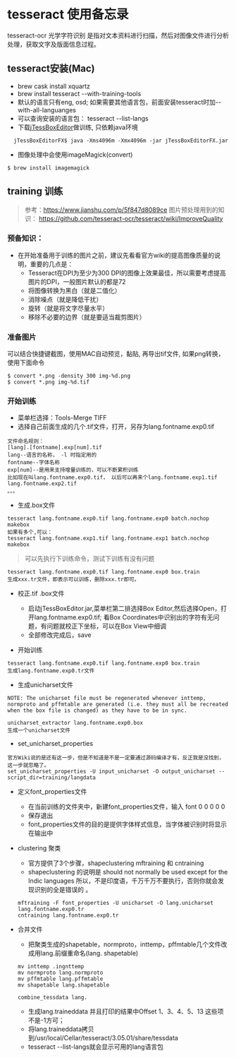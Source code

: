 # tesseract 使用备忘录

tesseract-ocr 光学字符识别 是指对文本资料进行扫描，然后对图像文件进行分析处理，获取文字及版面信息过程。

## tesseract安装(Mac)
* brew cask install xquartz
* brew install tesseract --with-training-tools
* 默认的语言只有eng, osd; 如果需要其他语言包，前面安装tesseract时加--with-all-languanges
* 可以查询安装的语言包： tesseract --list-langs
* 下载[jTessBoxEditor](http://vietocr.sourceforge.net/training.html)做训练, 只依赖java环境
```
  jTessBoxEditorFX$ java -Xms4096m -Xmx4096m -jar jTessBoxEditorFX.jar
```
 * 图像处理中会使用imageMagick(convert)

```
$ brew install imagemagick
```

## training 训练

> 参考：https://www.jianshu.com/p/5f847d8089ce
> 图片预处理用到的知识： https://github.com/tesseract-ocr/tesseract/wiki/ImproveQuality

### 预备知识：
* 在开始准备用于训练的图片之前，建议先看看官方wiki的提高图像质量的说明，重要的几点是：
    *   Tesseract在DPI为至少为300 DPI的图像上效果最佳，所以需要考虑提高图片的DPI，一般图片默认的都是72 
    *  将图像转换为黑白（就是二值化）
    *  消除噪点（就是降低干扰）
    *  旋转（就是将文字尽量水平）
    *  移除不必要的边界（就是要适当裁剪图片）

### 准备图片
可以结合快捷键截图，使用MAC自动预览，黏贴, 再导出tif文件, 如果png转换，使用下面命令

```
$ convert *.png -density 300 img-%d.png
$ convert *.png img-%d.tif
```

### 开始训练
* 菜单栏选择：Tools-Merge TIFF
* 选择自己前面生成的几个.tif文件，打开，另存为lang.fontname.exp0.tif

```
文件命名规则：
[lang].[fontname].exp[num].tif
lang--语言的名称， -l 时指定用的
fontname--字体名称
exp[num]--是用来支持增量训练的，可以不断累积训练
比如现在叫lang.fontname.exp0.tif， 以后可以再来个lang.fontname.exp1.tif
lang.fontname.exp2.tif
。。。
```

* 生成.box文件

```
tesseract lang.fontname.exp0.tif lang.fontname.exp0 batch.nochop makebox
如果有多个,可以：
tesseract lang.fontname.exp1.tif lang.fontname.exp1 batch.nochop makebox
```

> 可以先执行下训练命令，测试下训练有没有问题

```
tesseract lang.fontname.exp0.tif lang.fontname.exp0 box.train
生成xxx.tr文件，即表示可以训练，删除xxx.tr即可。
```

* 校正.tif .box文件
    * 启动jTessBoxEditor.jar,菜单栏第二排选择Box Editor,然后选择Open，打开lang.fontname.exp0.tif; 
看Box Coordinates中识别出的字符有无问题，有问题就校正下坐标，可以在Box View中细调
    * 全部修改完成后，save

* 开始训练

```
tesseract lang.fontname.exp0.tif lang.fontname.exp0 box.train
生成lang.fontname.exp0.tr文件
```

* 生成unicharset文件

```
NOTE: The unicharset file must be regenerated whenever inttemp, normproto and pffmtable are generated (i.e. they must all be recreated when the box file is changed) as they have to be in sync.

unicharset_extractor lang.fontname.exp0.box
生成一个unicharset文件
```

* set_unicharset_properties
 
```
官方Wiki说的是还有这一步，但是不知道是不是一定要通过源码编译才有，反正我是没找到，这一步就忽略了。
set_unicharset_properties -U input_unicharset -O output_unicharset --script_dir=training/langdata

```

* 定义font_properties文件
    * 在当前训练的文件夹中，新建font_properties文件，输入 font 0 0 0 0 0
    * 保存退出
    * font_properties文件的目的是提供字体样式信息，当字体被识别时将显示在输出中

* clustering 聚类
    * 官方提供了3个步骤，shapeclustering mftraining 和 cntraining
    * shapeclustering 的说明是 should not normally be used except for the Indic languages 所以，不是印度语，千万千万不要执行，否则你就会发现识别的全是错误的 。
    
    ```
    mftraining -F font_properties -U unicharset -O lang.unicharset lang.fontname.exp0.tr
    cntraining lang.fontname.exp0.tr
    ``` 

* 合并文件
    * 把聚类生成的shapetable，normproto，inttemp，pffmtable几个文件改成用lang.前缀重命名(lang. shapetable)
    
    ```
    mv inttemp .ingnttemp
    mv normproto lang.normproto
    mv pffmtable lang.pffmtable
    mv shapetable lang.shapetable
    
    combine_tessdata lang.
    ```
    
    * 生成lang.traineddata 并且打印的结果中Offset 1、3、4、5、13 这些项不是-1方可；
    * 将lang.traineddata拷贝到/usr/local/Cellar/tesseract/3.05.01/share/tessdata
    * tesseract --list-langs就会显示可用的lang语言包
            

